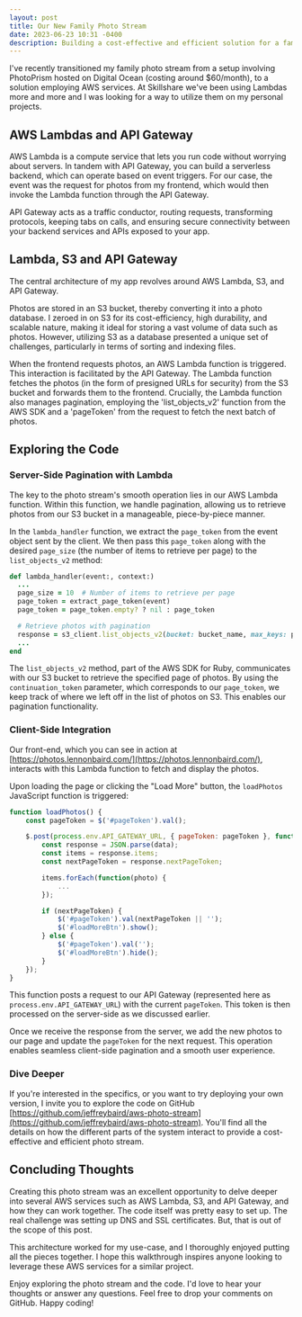 ```yaml
---
layout: post
title: Our New Family Photo Stream
date: 2023-06-23 10:31 -0400
description: Building a cost-effective and efficient solution for a family photo stream, leveraging AWS services like Lambda, S3, and API Gateway. We detailed the process of server-side and client-side pagination, and how these components work together to provide seamless photo streaming, with the complete code available on GitHub for further exploration.
---
```

I've recently transitioned my family photo stream from a setup involving PhotoPrism hosted on Digital Ocean (costing around $60/month), to a solution employing AWS services. At Skillshare we've been using Lambdas more and more and I was looking for a way to utilize them on my personal projects.

## AWS Lambdas and API Gateway

AWS Lambda is a compute service that lets you run code without worrying about servers. In tandem with API Gateway, you can build a serverless backend, which can operate based on event triggers. For our case, the event was the request for photos from my frontend, which would then invoke the Lambda function through the API Gateway.

API Gateway acts as a traffic conductor, routing requests, transforming protocols, keeping tabs on calls, and ensuring secure connectivity between your backend services and APIs exposed to your app.

## Lambda, S3 and API Gateway

The central architecture of my app revolves around AWS Lambda, S3, and API Gateway.

Photos are stored in an S3 bucket, thereby converting it into a photo database. I zeroed in on S3 for its cost-efficiency, high durability, and scalable nature, making it ideal for storing a vast volume of data such as photos. However, utilizing S3 as a database presented a unique set of challenges, particularly in terms of sorting and indexing files.

When the frontend requests photos, an AWS Lambda function is triggered. This interaction is facilitated by the API Gateway. The Lambda function fetches the photos (in the form of presigned URLs for security) from the S3 bucket and forwards them to the frontend. Crucially, the Lambda function also manages pagination, employing the 'list_objects_v2' function from the AWS SDK and a 'pageToken' from the request to fetch the next batch of photos.

## Exploring the Code

### Server-Side Pagination with Lambda

The key to the photo stream's smooth operation lies in our AWS Lambda function. Within this function, we handle pagination, allowing us to retrieve photos from our S3 bucket in a manageable, piece-by-piece manner.

In the `lambda_handler` function, we extract the `page_token` from the event object sent by the client. We then pass this `page_token` along with the desired `page_size` (the number of items to retrieve per page) to the `list_objects_v2` method:

```ruby
def lambda_handler(event:, context:)
  ...
  page_size = 10  # Number of items to retrieve per page
  page_token = extract_page_token(event)
  page_token = page_token.empty? ? nil : page_token

  # Retrieve photos with pagination
  response = s3_client.list_objects_v2(bucket: bucket_name, max_keys: page_size, continuation_token: page_token)
  ...
end
```

The `list_objects_v2` method, part of the AWS SDK for Ruby, communicates with our S3 bucket to retrieve the specified page of photos. By using the `continuation_token` parameter, which corresponds to our `page_token`, we keep track of where we left off in the list of photos on S3. This enables our pagination functionality.

### Client-Side Integration

Our front-end, which you can see in action at [https://photos.lennonbaird.com/](https://photos.lennonbaird.com/), interacts with this Lambda function to fetch and display the photos.

Upon loading the page or clicking the "Load More" button, the `loadPhotos` JavaScript function is triggered:

```javascript
function loadPhotos() {
    const pageToken = $('#pageToken').val();

    $.post(process.env.API_GATEWAY_URL, { pageToken: pageToken }, function(data) {
        const response = JSON.parse(data);
        const items = response.items;
        const nextPageToken = response.nextPageToken;

        items.forEach(function(photo) {
            ...
        });

        if (nextPageToken) {
            $('#pageToken').val(nextPageToken || '');
            $('#loadMoreBtn').show();
        } else {
            $('#pageToken').val('');
            $('#loadMoreBtn').hide();
        }
    });
}
```

This function posts a request to our API Gateway (represented here as `process.env.API_GATEWAY_URL`) with the current `pageToken`. This token is then processed on the server-side as we discussed earlier.

Once we receive the response from the server, we add the new photos to our page and update the `pageToken` for the next request. This operation enables seamless client-side pagination and a smooth user experience.

### Dive Deeper

If you're interested in the specifics, or you want to try deploying your own version, I invite you to explore the code on GitHub [https://github.com/jeffreybaird/aws-photo-stream](https://github.com/jeffreybaird/aws-photo-stream). You'll find all the details on how the different parts of the system interact to provide a cost-effective and efficient photo stream.

## Concluding Thoughts

Creating this photo stream was an excellent opportunity to delve deeper into several AWS services such as AWS Lambda, S3, and API Gateway, and how they can work together. The code itself was pretty easy to set up. The real challenge was setting up DNS and SSL certificates. But, that is out of the scope of this post.

This architecture worked for my use-case, and I thoroughly enjoyed putting all the pieces together. I hope this walkthrough inspires anyone looking to leverage these AWS services for a similar project.

Enjoy exploring the photo stream and the code. I'd love to hear your thoughts or answer any questions. Feel free to drop your comments on GitHub. Happy coding!